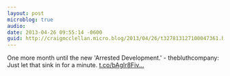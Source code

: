 ```yaml
---
layout: post
microblog: true
audio: 
date: 2013-04-26 09:55:14 -0600
guid: http://craigmcclellan.micro.blog/2013/04/26/t327813127100047361.html
---
```

One more month until the new 'Arrested Development.' - thebluthcompany: Just let that sink in for a minute. [t.co/bAgIr8Fiv...](http://t.co/bAgIr8Fivm)
